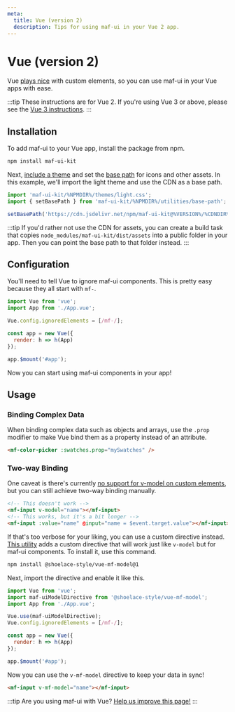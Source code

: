 ```yaml
---
meta:
  title: Vue (version 2)
  description: Tips for using maf-ui in your Vue 2 app.
---
```


# Vue (version 2)

Vue [plays nice](https://custom-elements-everywhere.com/#vue) with custom elements, so you can use maf-ui in your Vue apps with ease.

:::tip
These instructions are for Vue 2. If you're using Vue 3 or above, please see the [Vue 3 instructions](/frameworks/vue).
:::

## Installation

To add maf-ui to your Vue app, install the package from npm.

```bash
npm install maf-ui-kit
```

Next, [include a theme](/getting-started/themes) and set the [base path](/getting-started/installation#setting-the-base-path) for icons and other assets. In this example, we'll import the light theme and use the CDN as a base path.

```jsx
import 'maf-ui-kit/%NPMDIR%/themes/light.css';
import { setBasePath } from 'maf-ui-kit/%NPMDIR%/utilities/base-path';

setBasePath('https://cdn.jsdelivr.net/npm/maf-ui-kit@%VERSION%/%CDNDIR%/');
```

:::tip
If you'd rather not use the CDN for assets, you can create a build task that copies `node_modules/maf-ui-kit/dist/assets` into a public folder in your app. Then you can point the base path to that folder instead.
:::

## Configuration

You'll need to tell Vue to ignore maf-ui components. This is pretty easy because they all start with `mf-`.

```js
import Vue from 'vue';
import App from './App.vue';

Vue.config.ignoredElements = [/mf-/];

const app = new Vue({
  render: h => h(App)
});

app.$mount('#app');
```

Now you can start using maf-ui components in your app!

## Usage

### Binding Complex Data

When binding complex data such as objects and arrays, use the `.prop` modifier to make Vue bind them as a property instead of an attribute.

```html
<mf-color-picker :swatches.prop="mySwatches" />
```

### Two-way Binding

One caveat is there's currently [no support for v-model on custom elements](https://github.com/vuejs/vue/issues/7830), but you can still achieve two-way binding manually.

```html
<!-- This doesn't work -->
<mf-input v-model="name"></mf-input>
<!-- This works, but it's a bit longer -->
<mf-input :value="name" @input="name = $event.target.value"></mf-input>
```

If that's too verbose for your liking, you can use a custom directive instead. [This utility](https://www.npmjs.com/package/@shoelace-style/vue-mf-model) adds a custom directive that will work just like `v-model` but for maf-ui components. To install it, use this command.

```bash
npm install @shoelace-style/vue-mf-model@1
```

Next, import the directive and enable it like this.

```js
import Vue from 'vue';
import maf-uiModelDirective from '@shoelace-style/vue-mf-model';
import App from './App.vue';

Vue.use(maf-uiModelDirective);
Vue.config.ignoredElements = [/mf-/];

const app = new Vue({
  render: h => h(App)
});

app.$mount('#app');
```

Now you can use the `v-mf-model` directive to keep your data in sync!

```html
<mf-input v-mf-model="name"></mf-input>
```

:::tip
Are you using maf-ui with Vue? [Help us improve this page!](https://github.com/maf-ui/blob/next/docs/frameworks/vue-2.md)
:::
